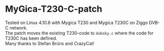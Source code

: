 # MyGica-T230-C-patch
Tested on Linux 4.10.6 with Mygica T230 and Mygica T230C on Ziggo DVB-C network.   
The patch moves the existing T230-code to ```dvbsky.c``` where the code for T230C has been defined.   
Many thanks to Stefan Brüns and CrazyCat!
